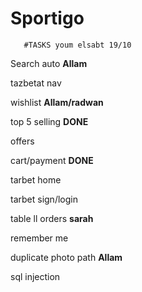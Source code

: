 # Sportigo
       #TASKS youm elsabt 19/10
Search auto **Allam**

tazbetat nav

wishlist **Allam/radwan**

top 5 selling **DONE**

offers

cart/payment **DONE**

tarbet home

tarbet sign/login

table ll orders **sarah**

remember me

duplicate photo path **Allam**

sql injection
